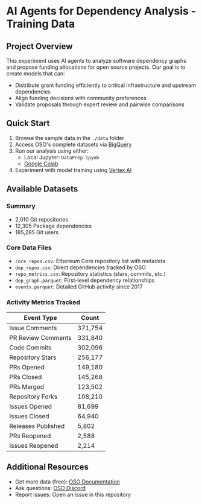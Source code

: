 # AI Agents for Dependency Analysis - Training Data

## Project Overview
This experiment uses AI agents to analyze software dependency graphs and propose funding allocations for open source projects. Our goal is to create models that can:
- Distribute grant funding efficiently to critical infrastructure and upstream dependencies
- Align funding decisions with community preferences
- Validate proposals through expert review and pairwise comparisons

## Quick Start
1. Browse the sample data in the `./data` folder
2. Access OSO's complete datasets via [BigQuery](https://docs.opensource.observer/docs/integrate/)
3. Run our analysis using either:
   - Local Jupyter: `DataPrep.ipynb`
   - [Google Colab](https://colab.research.google.com/drive/1DpuX0A0ZVdFn63V2aKlJ8hQ2ZyPLwgp8?usp=sharing)
4. Experiment with model training using [Vertex AI](https://cloud.google.com/vertex-ai/docs/training/overview)

## Available Datasets

### Summary
- 2,010 Git repositories
- 12,305 Package dependencies
- 185,285 Git users

### Core Data Files
- `core_repos.csv`: Ethereum Core repository list with metadata
- `dep_repos.csv`: Direct dependencies tracked by OSO
- `repo_metrics.csv`: Repository statistics (stars, commits, etc.)
- `dep_graph.parquet`: First-level dependency relationships
- `events.parquet`: Detailed GitHub activity since 2017

### Activity Metrics Tracked
| Event Type | Count |
|------------|-------|
| Issue Comments | 371,754 |
| PR Review Comments | 331,840 |
| Code Commits | 302,096 |
| Repository Stars | 256,177 |
| PRs Opened | 149,180 |
| PRs Closed | 145,268 |
| PRs Merged | 123,502 |
| Repository Forks | 108,210 |
| Issues Opened | 81,699 |
| Issues Closed | 64,940 |
| Releases Published | 5,802 |
| PRs Reopened | 2,588 |
| Issues Reopened | 2,214 |

## Additional Resources
- Get more data (free): [OSO Documentation](https://docs.opensource.observer/docs/integrate/)
- Ask questions: [OSO Discord](https://www.opensource.observer/discord)
- Report issues: Open an issue in this repository
